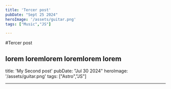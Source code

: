 ```yaml
---
title: 'Tercer post'
pubDate: "Sept 25 2024"
heroImage: '/assets/guitar.png'
tags: ["Music","JS"]

---
```


#Tercer post

lorem loremlorem loremlorem lorem
---
title: 'My Second post'
pubDate: "Jul 30 2024"
heroImage: '/assets/guitar.png'
tags: ["Astro","JS"]

---

